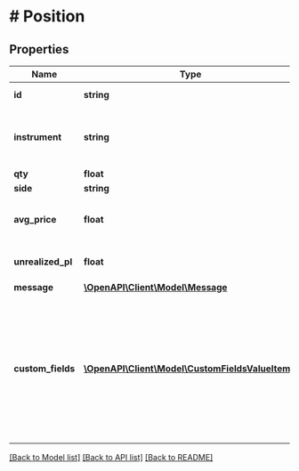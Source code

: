 # # Position

## Properties

Name | Type | Description | Notes
------------ | ------------- | ------------- | -------------
**id** | **string** | Unique identifier. |
**instrument** | **string** | Instrument name that is used on a broker&#39;s side. |
**qty** | **float** | Quantity. |
**side** | **string** | Side. |
**avg_price** | **float** | Average price of position trades. |
**unrealized_pl** | **float** | Unrealized (open) profit/loss. | [optional]
**message** | [**\OpenAPI\Client\Model\Message**](Message.md) |  | [optional]
**custom_fields** | [**\OpenAPI\Client\Model\CustomFieldsValueItem[]**](CustomFieldsValueItem.md) | Localized position custom fields values data. Custom fields are configured in the [/config](#operation/getConfiguration) endpoint response. | [optional]

[[Back to Model list]](../../README.md#models) [[Back to API list]](../../README.md#endpoints) [[Back to README]](../../README.md)
